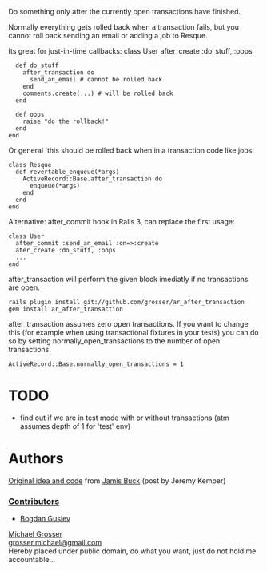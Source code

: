 Do something only after the currently open transactions have finished.

Normally everything gets rolled back when a transaction fails, but you cannot roll back sending an email or adding a job to Resque.

Its great for just-in-time callbacks:
    class User
      after_create :do_stuff, :oops

      def do_stuff
        after_transaction do
          send_an_email # cannot be rolled back
        end
        comments.create(...) # will be rolled back
      end

      def oops
        raise "do the rollback!"
      end
    end

Or general 'this should be rolled back when in a transaction code like jobs:

    class Resque
      def revertable_enqueue(*args)
        ActiveRecord::Base.after_transaction do
          enqueue(*args)
        end
      end
    end
    
Alternative: after_commit hook in Rails 3, can replace the first usage:

    class User
      after_commit :send_an_email :on=>:create
      ater_create :do_stuff, :oops
      ...
    end

after_transaction will perform the given block imediatly if no transactions are open.


    rails plugin install git://github.com/grosser/ar_after_transaction
    gem install ar_after_transaction

after\_transaction assumes zero open transactions. If you want to change this (for example when using transactional fixtures in your tests) you can do so by setting normally\_open\_transactions to the number of open transactions.

    ActiveRecord::Base.normally_open_transactions = 1

TODO
=====
 - find out if we are in test mode with or without transactions (atm assumes depth of 1 for 'test' env)


Authors
=======
[Original idea and code](https://rails.lighthouseapp.com/projects/8994/tickets/2991-after-transaction-patch) from [Jamis Buck](http://weblog.jamisbuck.org/) (post by Jeremy Kemper)

### [Contributors](http://github.com/grosser/ar_after_transaction/contributors)
 - [Bogdan Gusiev](http://gusiev.com)


[Michael Grosser](http://pragmatig.wordpress.com)  
grosser.michael@gmail.com  
Hereby placed under public domain, do what you want, just do not hold me accountable...

